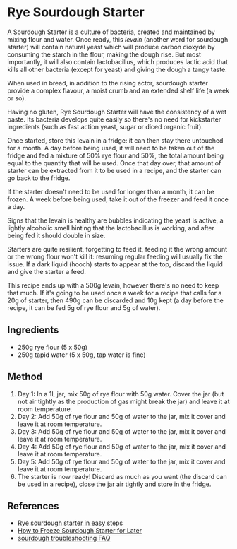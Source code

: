 # Rye Sourdough Starter

A Sourdough Starter is a culture of bacteria, created and maintained by mixing
flour and water. Once ready, this _levain_ (another word for sourdough starter)
will contain natural yeast which will produce carbon dioxyde by consuming the
starch in the flour, making the dough rise. But most importantly, it will also
contain lactobacillus, which produces lactic acid that kills all other bacteria
(except for yeast) and giving the dough a tangy taste.

When used in bread, in addition to the rising actor, sourdough starter provide
a complex flavour, a moist crumb and an extended shelf life (a week or so).

Having no gluten, Rye Sourdough Starter will have the consistency of a wet
paste. Its bacteria develops quite easily so there's no need for kickstarter
ingredients (such as fast action yeast, sugar or diced organic fruit).

Once started, store this levain in a fridge: it can then stay there untouched
for a month. A day before being used, it will need to be taken out of the fridge
and fed a mixture of 50% rye flour and 50%, the total amount being equal to the
quantity that will be used. Once that day over, that amount of starter can be
extracted from it to be used in a recipe, and the starter can go back to the
fridge.

If the starter doesn't need to be used for longer than a month, it can be
frozen. A week before being used, take it out of the freezer and feed it
once a day.

Signs that the levain is healthy are bubbles indicating the yeast is active,
a lightly alcoholic smell hinting that the lactobacillus is working, and
after being fed it should double in size.

Starters are quite resilient, forgetting to feed it, feeding it the wrong
amount or the wrong flour won't kill it: resuming regular feeding will usually
fix the issue. If a dark liquid (hooch) starts to appear at the top,
discard the liquid and give the starter a feed.

This recipe ends up with a 500g levain, however there's no need to keep that
much. If it's going to be used once a week for a recipe that calls for a 20g of
starter, then 490g can be discarded and 10g kept
(a day before the recipe, it can be fed 5g of rye flour and 5g of water).

## Ingredients

* 250g rye flour (5 x 50g)
* 250g tapid water (5 x 50g, tap water is fine)

## Method

1. Day 1: In a 1L jar, mix 50g of rye flour with 50g water.
   Cover the jar (but not air tightly as the production of gas might break the
   jar) and leave it at room temperature.
2. Day 2: Add 50g of rye flour and 50g of water to the jar, mix it
   cover and leave it at room temperature.
3. Day 3: Add 50g of rye flour and 50g of water to the jar, mix it
   cover and leave it at room temperature.
4. Day 4: Add 50g of rye flour and 50g of water to the jar, mix it
   cover and leave it at room temperature.
5. Day 5: Add 50g of rye flour and 50g of water to the jar, mix it
   cover and leave it at room temperature.
6. The starter is now ready! Discard as much as you want
   (the discard can be used in a recipe),
   close the jar air tightly and store in the fridge.

## References

* [Rye sourdough starter in easy steps](http://www.weekendbakery.com/posts/rye-sourdough-starter-in-easy-steps/)
* [How to Freeze Sourdough Starter for Later](https://www.thespruceeats.com/freeze-sourdough-starter-428055)
* [sourdough troubleshooting FAQ](https://www.culturesforhealth.com/learn/sourdough/sourdough-troubleshooting-faq/)
